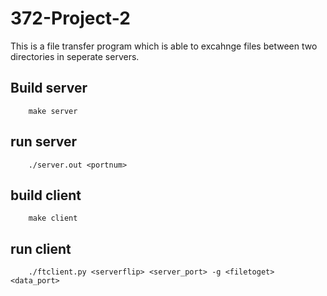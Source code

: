 # 372-Project-2

This is a file transfer program which is able to excahnge files between two directories in seperate servers.  

## Build server 

		make server 

## run server 

		./server.out <portnum>

## build client 

		make client

## run client 

		./ftclient.py <serverflip> <server_port> -g <filetoget> <data_port>
